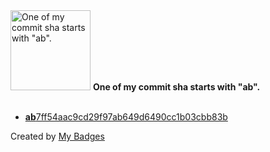 <img src="https://github.com/my-badges/my-badges/blob/master/src/all-badges/abc-commit/ab-commit.png?raw=true" alt="One of my commit sha starts with &quot;ab&quot;." title="One of my commit sha starts with &quot;ab&quot;." width="128">
<strong>One of my commit sha starts with &quot;ab&quot;.</strong>
<br><br>

- <a href="https://github.com/better-studio/better-amp/commit/ab7ff54aac9cd29f97ab649d6490cc1b03cbb83b"><strong>ab</strong>7ff54aac9cd29f97ab649d6490cc1b03cbb83b</a>


Created by <a href="https://github.com/my-badges/my-badges">My Badges</a>